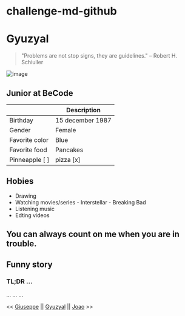# challenge-md-github

# Gyuzyal

> "Problems are not stop signs, they are guidelines." – Robert H. Schiuller

![image](https://user-images.githubusercontent.com/84728899/119985513-06e30000-bfc3-11eb-96ae-20b976af2b08.png)

## Junior at BeCode


|             | Description |
| ----------- | ----------- |
| Birthday    | 15 december 1987|
| Gender      | Female |
| Favorite color | Blue |
| Favorite food  | Pancakes |
| Pinneapple  [ ] | pizza [x]|

## Hobies

* Drawing
* Watching movies/series
        - Interstellar
        - Breaking Bad
* Listening music
* Edting videos

## You can always count on me when you are in trouble.

## Funny story
### TL;DR ... 
...
...
...



<< [Giuseppe](https://www.example.com) || [Gyuzyal](https://github.com/Gyuzyal/challenge-md-github) || [Joao](https://www.example.com) >>
